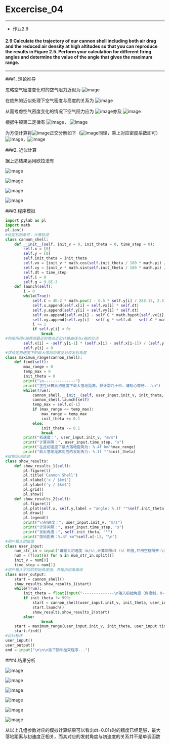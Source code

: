 # Excercise_04
***

* 作业2.9


#### 2.9 Calculate the trajectory of our cannon shell including both air drag and the reduced air density at high altitudes so that you can reproduce the results in Figure 2.5. Perform your calculation for different firing angles and determine the value of the angle that gives the maximum range.
***

###1. 理论推导
  
  忽略空气密度变化时的空气阻力近似为 ![image](https://github.com/ACGNnsj/compuational_physics_N2014301020001/blob/master/Excercise_05/CodeCogsEqn.gif?raw=true)
  
  在绝热的近似处理下空气密度与高度的关系为 ![image](https://github.com/ACGNnsj/compuational_physics_N2014301020001/blob/master/Excercise_05/CodeCogsEqn%20(2).gif?raw=true)
  
  从而考虑空气密度变化的情况下空气阻力应为 ![image](https://github.com/ACGNnsj/compuational_physics_N2014301020001/blob/master/Excercise_05/CodeCogsEqn%20(1).gif?raw=true)亦及 ![image](https://github.com/ACGNnsj/compuational_physics_N2014301020001/blob/master/Excercise_05/CodeCogsEqn%20(3).gif?raw=true)
  
根据牛顿第二定律有 ![image](https://github.com/ACGNnsj/compuational_physics_N2014301020001/blob/master/Excercise_05/CodeCogsEqn%20(8).gif?raw=true)， ![image](https://github.com/ACGNnsj/compuational_physics_N2014301020001/blob/master/Excercise_05/CodeCogsEqn%20(9).gif?raw=true)

为方便计算将![image](https://github.com/ACGNnsj/compuational_physics_N2014301020001/blob/master/Excercise_05/CodeCogsEqn%20(12).gif?raw=true)正交分解如下（![image](https://github.com/ACGNnsj/compuational_physics_N2014301020001/blob/master/Excercise_05/CodeCogsEqn%20(13).gif?raw=true)同理，乘上对应密度系数即可）![image](https://github.com/ACGNnsj/compuational_physics_N2014301020001/blob/master/Excercise_05/CodeCogsEqn%20(10).gif?raw=true)，![image](https://github.com/ACGNnsj/compuational_physics_N2014301020001/blob/master/Excercise_05/CodeCogsEqn%20(11).gif?raw=true)

###2. 近似计算

  据上述结果运用欧拉法有
  
  ![image](https://github.com/ACGNnsj/compuational_physics_N2014301020001/blob/master/Excercise_05/CodeCogsEqn%20(4).gif?raw=true)
  
  ![image](https://github.com/ACGNnsj/compuational_physics_N2014301020001/blob/master/Excercise_05/CodeCogsEqn%20(5).gif?raw=true)
  
  ![image](https://github.com/ACGNnsj/compuational_physics_N2014301020001/blob/master/Excercise_05/CodeCogsEqn%20(6).gif?raw=true)
  
  ![image](https://github.com/ACGNnsj/compuational_physics_N2014301020001/blob/master/Excercise_05/CodeCogsEqn%20(7).gif?raw=true)
  
###3.程序模拟

```python
import pylab as pl
import math
pl.ion()
#给定初始条件，计算轨迹
class cannon_shell:
    def __init__(self, init_v = 0, init_theta = 0, time_step = 0):
        self.x = [0]
        self.y = [0]
        self.init_theta = init_theta
        self.vx = [init_v * math.cos(self.init_theta / 180 * math.pi) / 1000]
        self.vy = [init_v * math.sin(self.init_theta / 180 * math.pi) / 1000]
        self.dt = time_step
        self.C = 0
        self.g = 9.8E-3
    def launch(self):
        i = 0
        while(True):
            self.C = 4E-2 * math.pow(1 - 6.5 * self.y[i] / 288.15, 2.5)
            self.x.append(self.x[i] + self.vx[i] * self.dt)
            self.y.append(self.y[i] + self.vy[i] * self.dt)
            self.vx.append(self.vx[i] - self.C * math.hypot(self.vx[i], self.vy[i]) * self.vx[i] * self.dt)
            self.vy.append(self.vy[i] - self.g * self.dt - self.C * math.hypot(self.vx[i], self.vy[i]) * self.vy[i] * self.dt)
            i += 1
            if self.y[i] < 0:
                break
#利用所得x轴两侧最近的两点近似计算曲线与x轴的交点
        self.x[i] = -self.y[i-1] * (self.x[i] - self.x[i-1]) / (self.y[i] - self.y[i-1]) + self.x[i-1]
        self.y[i] = 0
#求给定初速度下的最大落地距离及对应发射角度
class maximum_range(cannon_shell):
    def find(self):
        max_range = 0
        temp_max = 0
        init_theta = 0
        print("\n--------------")
        print("正在计算此初速度下最大落地距离，预计需几十秒，请耐心等待...\n")
        while(True):
            cannon_shell.__init__(self, user_input.init_v, init_theta, user_input.time_step)
            cannon_shell.launch(self)
            temp_max = self.x[-1]
            if (max_range <= temp_max):
                max_range = temp_max
                init_theta += 0.1
            else:
                init_theta -= 0.1
                break
        print("初速度：", user_input.init_v, "m/s")
        print("计算间隔：", user_input.time_step, "s")
        print("在此初速度下最大落地距离为: %.4f km"%max_range)
        print("最大落地距离对应的发射角为: %.1f °"%init_theta)
#绘制运动轨迹
class show_results:
    def show_results_1(self):
        pl.figure(1)
        pl.title('Cannon Shell')
        pl.xlabel('x / $km$')
        pl.ylabel('y / $km$')
        pl.grid()
        pl.show()
    def show_results_2(self):
        pl.figure(1)
        pl.plot(self.x, self.y,label = "angle: %.1f °"%self.init_theta)
        pl.draw()
        pl.legend()
        print("\n初速度：", user_input.init_v, "m/s")
        print("计算间隔：", user_input.time_step, "s")
        print("发射角度：", self.init_theta, "°")
        print("落地距离：%.4f km"%self.x[-1], "\n")
#用户输入初始值
class user_input:
    num_str_in = input("请输入初速度（m/s),计算间隔dt（s）的值,并用空格隔开:\n")
    num = [float(n) for n in num_str_in.split()]
    init_v = num[0]
    time_step = num[1]
#用户输入不同的初始角度值，并输出结果曲线
class user_output:
    start = cannon_shell()
    show_results.show_results_1(start)
    while(True):
        init_theta = float(input("--------------\n输入初始角度（角度制，0~180）（输入999开始计算最大落地距离）:\n"))
        if init_theta != 999:
            start = cannon_shell(user_input.init_v, init_theta, user_input.time_step)
            start.launch()
            show_results.show_results_2(start)
        else:
                break
    start = maximum_range(user_input.init_v, init_theta, user_input.time_step)
    start.find()
#运行程序
user_input()
user_output()
end = input("\n\n\n按下回车结束程序...")
```

###4.结果分析

![image](https://github.com/ACGNnsj/compuational_physics_N2014301020001/blob/master/Excercise_05/QQ%E6%88%AA%E5%9B%BE20161017013021.png?raw=true)

![image](https://github.com/ACGNnsj/compuational_physics_N2014301020001/blob/master/Excercise_05/QQ%E6%88%AA%E5%9B%BE20161017013214.png?raw=true)

![image](https://github.com/ACGNnsj/compuational_physics_N2014301020001/blob/master/Excercise_05/QQ%E6%88%AA%E5%9B%BE20161017013546.png?raw=true)

![image](https://github.com/ACGNnsj/compuational_physics_N2014301020001/blob/master/Excercise_05/QQ%E6%88%AA%E5%9B%BE20161017013258.png)

![image](https://github.com/ACGNnsj/compuational_physics_N2014301020001/blob/master/Excercise_05/QQ%E6%88%AA%E5%9B%BE20161017013341.png?raw=true)

![image](https://github.com/ACGNnsj/compuational_physics_N2014301020001/blob/master/Excercise_05/QQ%E6%88%AA%E5%9B%BE20161017013705.png?raw=true)

从以上几组参数对应的模拟计算结果可以看出dt=0.01s时的精度已经足够，最大落地距离与初速度正相关，而其对应的发射角度与初速度的关系并不是单调函数
